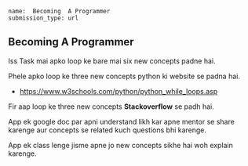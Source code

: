 ```ngMeta
name:  Becoming  A Programmer
submission_type: url
```
## Becoming A Programmer

Iss Task mai apko loop ke bare mai six new concepts padne hai.

Phele apko loop ke three new concepts python ki website se padna hai.

- https://www.w3schools.com/python/python_while_loops.asp

Fir aap loop ke three new concepts **Stackoverflow** se padh hai.


App ek google doc par apni understand likh kar apne mentor se share karenge aur concepts se related kuch questions bhi karenge.

App ek class lenge jisme apne jo new concepts sikhe hai woh explain karenge.
